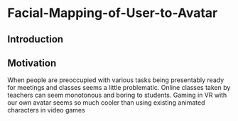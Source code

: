# Facial-Mapping-of-User-to-Avatar
## Introduction
## Motivation
When people are preoccupied with various tasks being presentably ready for meetings and classes seems a little problematic.
Online classes taken by teachers can seem monotonous and boring to students.
Gaming in VR with our own avatar seems so much cooler than using existing animated characters in video games 
